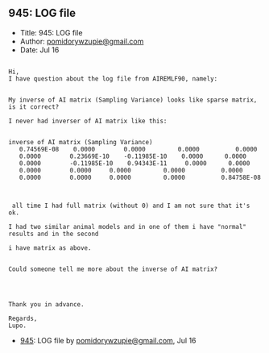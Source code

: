 ## 945: LOG file

- Title: 945: LOG file
- Author: pomidorywzupie@gmail.com
- Date: Jul 16

```

Hi,
I have question about the log file from AIREMLF90, namely:


My inverse of AI matrix (Sampling Variance) looks like sparse matrix, is it correct?

I never had inverser of AI matrix like this:


inverse of AI matrix (Sampling Variance)
   0.74569E-08	  0.0000	    0.0000	       0.0000		   0.0000    
   0.0000	     0.23669E-10    -0.11985E-10    0.0000		0.0000	  
   0.0000	     -0.11985E-10    0.94343E-11     0.0000		 0.0000    
   0.0000	     0.0000		0.0000		   0.0000	       0.0000	 
   0.0000	     0.0000		0.0000		   0.0000	       0.84758E-08



 all time I had full matrix (without 0) and I am not sure that it's ok.

I had two similar animal models and in one of them i have "normal" results and in the second 

i have matrix as above.


Could someone tell me more about the inverse of AI matrix? 




Thank you in advance.

Regards,
Lupo.
```

- [945](0945.md): LOG file by pomidorywzupie@gmail.com, Jul 16
